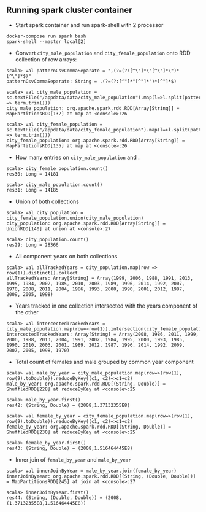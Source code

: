 ## Running spark cluster container
- Start spark container and run spark-shell with 2 processor

```
docker-compose run spark bash
spark-shell --master local[2]
```

- Convert ```city_male_population``` and ```city_female_population``` onto RDD collection of row arrays:

```terminal
scala> val patternCsvCommaSeparate = ",(?=(?:[^\"]*\"[^\"]*\")*[^\"]*$)"
patternCsvCommaSeparate: String = ,(?=(?:[^"]*"[^"]*")*[^"]*$)

scala> val city_male_population = sc.textFile("/appdata/data/city_male_population").map(l=>l.split(patternCsvCommaSeparate).map(term => term.trim()))
city_male_population: org.apache.spark.rdd.RDD[Array[String]] = MapPartitionsRDD[132] at map at <console>:26

scala> val city_female_population = sc.textFile("/appdata/data/city_female_population").map(l=>l.split(patternCsvCommaSeparate).map(term => term.trim()))
city_female_population: org.apache.spark.rdd.RDD[Array[String]] = MapPartitionsRDD[135] at map at <console>:26
```

- How many entries on ```city_male_population``` and .

```terminal
scala> city_female_population.count()
res30: Long = 14181

scala> city_male_population.count()
res31: Long = 14185
```

- Union of both collections
```terminal
scala> val city_population = city_female_population.union(city_male_population)
city_population: org.apache.spark.rdd.RDD[Array[String]] = UnionRDD[140] at union at <console>:27

scala> city_population.count()
res29: Long = 28366
```

- All component years on both collections

```terminal
scala> val allTrackedYears = city_population.map(row => row(1)).distinct().collect
allTrackedYears: Array[String] = Array(1999, 2006, 1988, 1991, 2013, 1995, 1984, 2002, 1985, 2010, 2003, 1989, 1996, 2014, 1992, 2007, 1970, 2008, 2011, 2004, 1986, 1993, 2000, 1990, 2001, 2012, 1987, 2009, 2005, 1998)
```

- Years tracked in one collection intersected with the years component of the other

```terminal
scala> val intercectedTrackedYears = city_male_population.map(row=>row(1)).intersection(city_female_population.map(row=>row(1))).collect()
intercectedTrackedYears: Array[String] = Array(2008, 1986, 2011, 1999, 2006, 1988, 2013, 2004, 1991, 2002, 1984, 1995, 2000, 1993, 1985, 1990, 2010, 2003, 2001, 1989, 2012, 1987, 1996, 2014, 1992, 2009, 2007, 2005, 1998, 1970)
```

- Total count of females and male grouped by common year component
 
 ```terminal
scala> val male_by_year = city_male_population.map(row=>(row(1), row(9).toDouble)).reduceByKey((c1, c2)=>c1+c2)
male_by_year: org.apache.spark.rdd.RDD[(String, Double)] = ShuffledRDD[228] at reduceByKey at <console>:25

scala> male_by_year.first()
res42: (String, Double) = (2008,1.37132355E8)

scala> val female_by_year = city_female_population.map(row=>(row(1), row(9).toDouble)).reduceByKey((c1, c2)=>c1+c2)
female_by_year: org.apache.spark.rdd.RDD[(String, Double)] = ShuffledRDD[230] at reduceByKey at <console>:25

scala> female_by_year.first()
res43: (String, Double) = (2008,1.516464445E8)
```

- Inner join of ```female_by_year``` and ```male_by_year```

```terminal
scala> val innerJoinByYear = male_by_year.join(female_by_year)
innerJoinByYear: org.apache.spark.rdd.RDD[(String, (Double, Double))] = MapPartitionsRDD[245] at join at <console>:27

scala> innerJoinByYear.first()
res44: (String, (Double, Double)) = (2008,(1.37132355E8,1.516464445E8))
```
